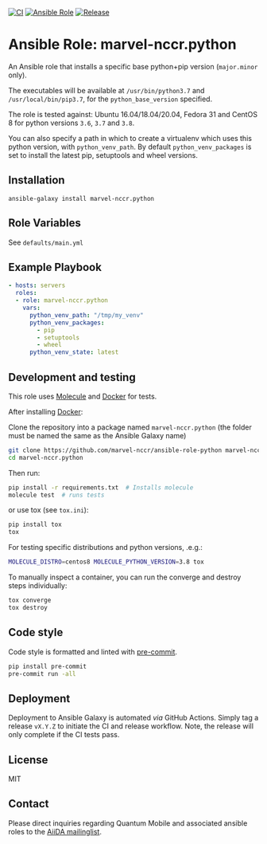[![CI](https://github.com/marvel-nccr/ansible-role-python/workflows/CI/badge.svg)](https://github.com/marvel-nccr/ansible-role-python/actions)
[![Ansible Role](https://img.shields.io/ansible/role/52015.svg)](https://galaxy.ansible.com/marvel-nccr/python)
[![Release](https://img.shields.io/github/tag/marvel-nccr/ansible-role-python.svg)](https://github.com/marvel-nccr/ansible-role-python/releases)

# Ansible Role: marvel-nccr.python

An Ansible role that installs a specific base python+pip version (`major.minor` only).

The executables will be available at `/usr/bin/python3.7` and `/usr/local/bin/pip3.7`, for the `python_base_version` specified.

The role is tested against: Ubuntu 16.04/18.04/20.04, Fedora 31 and CentOS 8 for python versions `3.6`, `3.7` and `3.8`.

You can also specify a path in which to create a virtualenv which uses this python version, with `python_venv_path`. By default `python_venv_packages` is set to install the latest pip, setuptools and wheel versions.

## Installation

`ansible-galaxy install marvel-nccr.python`

## Role Variables

See `defaults/main.yml`

## Example Playbook

```yaml
- hosts: servers
  roles:
  - role: marvel-nccr.python
    vars:
      python_venv_path: "/tmp/my_venv"
      python_venv_packages:
        - pip
        - setuptools
        - wheel
      python_venv_state: latest
```

## Development and testing

This role uses [Molecule](https://molecule.readthedocs.io/en/latest/#) and [Docker](https://www.docker.com/) for tests.

After installing [Docker](https://www.docker.com/):

Clone the repository into a package named `marvel-nccr.python` (the folder must be named the same as the Ansible Galaxy name)

```bash
git clone https://github.com/marvel-nccr/ansible-role-python marvel-nccr.python
cd marvel-nccr.python
```

Then run:

```bash
pip install -r requirements.txt  # Installs molecule
molecule test  # runs tests
```

or use tox (see `tox.ini`):

```bash
pip install tox
tox
```

For testing specific distributions and python versions, .e.g.:

```bash
MOLECULE_DISTRO=centos8 MOLECULE_PYTHON_VERSION=3.8 tox
```

To manually inspect a container, you can run the converge and destroy steps individually:

```bash
tox converge
tox destroy
```

## Code style

Code style is formatted and linted with [pre-commit](https://pre-commit.com/).

```bash
pip install pre-commit
pre-commit run -all
```

## Deployment

Deployment to Ansible Galaxy is automated *via* GitHub Actions.
Simply tag a release `vX.Y.Z` to initiate the CI and release workflow.
Note, the release will only complete if the CI tests pass.

## License

MIT

## Contact

Please direct inquiries regarding Quantum Mobile and associated ansible roles to the [AiiDA mailinglist](http://www.aiida.net/mailing-list/).
